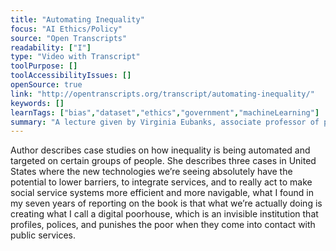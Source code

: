 ```yaml
---
title: "Automating Inequality"
focus: "AI Ethics/Policy"
source: "Open Transcripts"
readability: ["I"]
type: "Video with Transcript"
toolPurpose: []
toolAccessibilityIssues: []
openSource: true
link: "http://opentranscripts.org/transcript/automating-inequality/"
keywords: []
learnTags: ["bias","dataset","ethics","government","machineLearning"]
summary: "A lecture given by Virginia Eubanks, associate professor of polticial science at the University of Albany and author of _Automating Inequality_, in which she discusses three cases where technology used in public policies is creating inequality: automated welfare system, electronic registry of unhoused persons, and statistical model used to predict which children are victims of abuse. "
---
```

Author describes case studies on how inequality is being automated and targeted on certain groups of people. She describes three cases in United States where the new technologies we’re seeing absolutely have the potential to lower barriers, to integrate services, and to really act to make social service systems more efficient and more navigable, what I found in my seven years of reporting on the book is that what we’re actually doing is creating what I call a digital poorhouse, which is an invisible institution that profiles, polices, and punishes the poor when they come into contact with public services.

